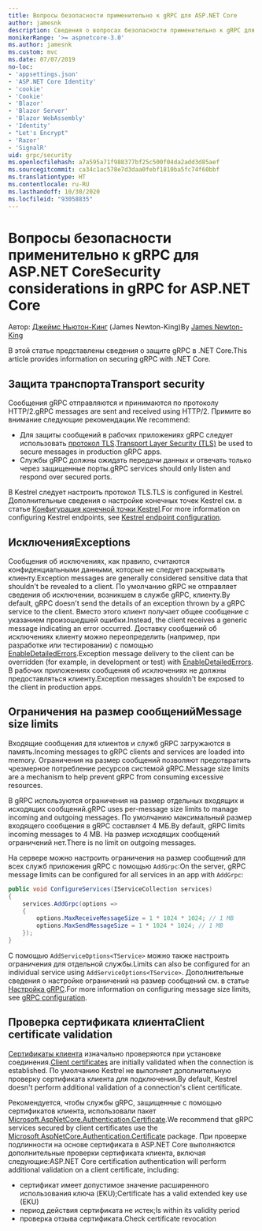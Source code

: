 ```yaml
---
title: Вопросы безопасности применительно к gRPC для ASP.NET Core
author: jamesnk
description: Сведения о вопросах безопасности применительно к gRPC для ASP.NET Core.
monikerRange: '>= aspnetcore-3.0'
ms.author: jamesnk
ms.custom: mvc
ms.date: 07/07/2019
no-loc:
- 'appsettings.json'
- 'ASP.NET Core Identity'
- 'cookie'
- 'Cookie'
- 'Blazor'
- 'Blazor Server'
- 'Blazor WebAssembly'
- 'Identity'
- "Let's Encrypt"
- 'Razor'
- 'SignalR'
uid: grpc/security
ms.openlocfilehash: a7a595a71f988377bf25c500f04da2add3d85aef
ms.sourcegitcommit: ca34c1ac578e7d3daa0febf1810ba5fc74f60bbf
ms.translationtype: HT
ms.contentlocale: ru-RU
ms.lasthandoff: 10/30/2020
ms.locfileid: "93058835"
---
```

# <a name="security-considerations-in-grpc-for-aspnet-core"></a><span data-ttu-id="e32ae-103">Вопросы безопасности применительно к gRPC для ASP.NET Core</span><span class="sxs-lookup"><span data-stu-id="e32ae-103">Security considerations in gRPC for ASP.NET Core</span></span>

<span data-ttu-id="e32ae-104">Автор: [Джеймс Ньютон-Кинг](https://twitter.com/jamesnk) (James Newton-King)</span><span class="sxs-lookup"><span data-stu-id="e32ae-104">By [James Newton-King](https://twitter.com/jamesnk)</span></span>

<span data-ttu-id="e32ae-105">В этой статье представлены сведения о защите gRPC в .NET Core.</span><span class="sxs-lookup"><span data-stu-id="e32ae-105">This article provides information on securing gRPC with .NET Core.</span></span>

## <a name="transport-security"></a><span data-ttu-id="e32ae-106">Защита транспорта</span><span class="sxs-lookup"><span data-stu-id="e32ae-106">Transport security</span></span>

<span data-ttu-id="e32ae-107">Сообщения gRPC отправляются и принимаются по протоколу HTTP/2.</span><span class="sxs-lookup"><span data-stu-id="e32ae-107">gRPC messages are sent and received using HTTP/2.</span></span> <span data-ttu-id="e32ae-108">Примите во внимание следующие рекомендации.</span><span class="sxs-lookup"><span data-stu-id="e32ae-108">We recommend:</span></span>

* <span data-ttu-id="e32ae-109">Для защиты сообщений в рабочих приложениях gRPC следует использовать [протокол TLS](https://tools.ietf.org/html/rfc5246).</span><span class="sxs-lookup"><span data-stu-id="e32ae-109">[Transport Layer Security (TLS)](https://tools.ietf.org/html/rfc5246) be used to secure messages in production gRPC apps.</span></span>
* <span data-ttu-id="e32ae-110">Службы gRPC должны ожидать передачи данных и отвечать только через защищенные порты.</span><span class="sxs-lookup"><span data-stu-id="e32ae-110">gRPC services should only listen and respond over secured ports.</span></span>

<span data-ttu-id="e32ae-111">В Kestrel следует настроить протокол TLS.</span><span class="sxs-lookup"><span data-stu-id="e32ae-111">TLS is configured in Kestrel.</span></span> <span data-ttu-id="e32ae-112">Дополнительные сведения о настройке конечных точек Kestrel см. в статье [Конфигурация конечной точки Kestrel](xref:fundamentals/servers/kestrel#endpoint-configuration).</span><span class="sxs-lookup"><span data-stu-id="e32ae-112">For more information on configuring Kestrel endpoints, see [Kestrel endpoint configuration](xref:fundamentals/servers/kestrel#endpoint-configuration).</span></span>

## <a name="exceptions"></a><span data-ttu-id="e32ae-113">Исключения</span><span class="sxs-lookup"><span data-stu-id="e32ae-113">Exceptions</span></span>

<span data-ttu-id="e32ae-114">Сообщения об исключениях, как правило, считаются конфиденциальными данными, которые не следует раскрывать клиенту.</span><span class="sxs-lookup"><span data-stu-id="e32ae-114">Exception messages are generally considered sensitive data that shouldn't be revealed to a client.</span></span> <span data-ttu-id="e32ae-115">По умолчанию gRPC не отправляет сведения об исключении, возникшем в службе gRPC, клиенту.</span><span class="sxs-lookup"><span data-stu-id="e32ae-115">By default, gRPC doesn't send the details of an exception thrown by a gRPC service to the client.</span></span> <span data-ttu-id="e32ae-116">Вместо этого клиент получает общее сообщение с указанием произошедшей ошибки.</span><span class="sxs-lookup"><span data-stu-id="e32ae-116">Instead, the client receives a generic message indicating an error occurred.</span></span> <span data-ttu-id="e32ae-117">Доставку сообщений об исключениях клиенту можно переопределить (например, при разработке или тестировании) с помощью [EnableDetailedErrors](xref:grpc/configuration#configure-services-options).</span><span class="sxs-lookup"><span data-stu-id="e32ae-117">Exception message delivery to the client can be overridden (for example, in development or test) with [EnableDetailedErrors](xref:grpc/configuration#configure-services-options).</span></span> <span data-ttu-id="e32ae-118">В рабочих приложениях сообщения об исключениях не должны предоставляться клиенту.</span><span class="sxs-lookup"><span data-stu-id="e32ae-118">Exception messages shouldn't be exposed to the client in production apps.</span></span>

## <a name="message-size-limits"></a><span data-ttu-id="e32ae-119">Ограничения на размер сообщений</span><span class="sxs-lookup"><span data-stu-id="e32ae-119">Message size limits</span></span>

<span data-ttu-id="e32ae-120">Входящие сообщения для клиентов и служб gRPC загружаются в память.</span><span class="sxs-lookup"><span data-stu-id="e32ae-120">Incoming messages to gRPC clients and services are loaded into memory.</span></span> <span data-ttu-id="e32ae-121">Ограничения на размер сообщений позволяют предотвратить чрезмерное потребление ресурсов системой gRPC.</span><span class="sxs-lookup"><span data-stu-id="e32ae-121">Message size limits are a mechanism to help prevent gRPC from consuming excessive resources.</span></span>

<span data-ttu-id="e32ae-122">В gRPC используются ограничения на размер отдельных входящих и исходящих сообщений.</span><span class="sxs-lookup"><span data-stu-id="e32ae-122">gRPC uses per-message size limits to manage incoming and outgoing messages.</span></span> <span data-ttu-id="e32ae-123">По умолчанию максимальный размер входящего сообщения в gRPC составляет 4 МБ.</span><span class="sxs-lookup"><span data-stu-id="e32ae-123">By default, gRPC limits incoming messages to 4 MB.</span></span> <span data-ttu-id="e32ae-124">На размер исходящих сообщений ограничений нет.</span><span class="sxs-lookup"><span data-stu-id="e32ae-124">There is no limit on outgoing messages.</span></span>

<span data-ttu-id="e32ae-125">На сервере можно настроить ограничения на размер сообщений для всех служб приложения gRPC с помощью `AddGrpc`:</span><span class="sxs-lookup"><span data-stu-id="e32ae-125">On the server, gRPC message limits can be configured for all services in an app with `AddGrpc`:</span></span>

```csharp
public void ConfigureServices(IServiceCollection services)
{
    services.AddGrpc(options =>
    {
        options.MaxReceiveMessageSize = 1 * 1024 * 1024; // 1 MB
        options.MaxSendMessageSize = 1 * 1024 * 1024; // 1 MB
    });
}
```

<span data-ttu-id="e32ae-126">С помощью `AddServiceOptions<TService>` можно также настроить ограничения для отдельной службы.</span><span class="sxs-lookup"><span data-stu-id="e32ae-126">Limits can also be configured for an individual service using `AddServiceOptions<TService>`.</span></span> <span data-ttu-id="e32ae-127">Дополнительные сведения о настройке ограничений на размер сообщений см. в статье [Настройка gRPC](xref:grpc/configuration).</span><span class="sxs-lookup"><span data-stu-id="e32ae-127">For more information on configuring message size limits, see [gRPC configuration](xref:grpc/configuration).</span></span>

## <a name="client-certificate-validation"></a><span data-ttu-id="e32ae-128">Проверка сертификата клиента</span><span class="sxs-lookup"><span data-stu-id="e32ae-128">Client certificate validation</span></span>

<span data-ttu-id="e32ae-129">[Сертификаты клиента](https://tools.ietf.org/html/rfc5246#section-7.4.4) изначально проверяются при установке соединения.</span><span class="sxs-lookup"><span data-stu-id="e32ae-129">[Client certificates](https://tools.ietf.org/html/rfc5246#section-7.4.4) are initially validated when the connection is established.</span></span> <span data-ttu-id="e32ae-130">По умолчанию Kestrel не выполняет дополнительную проверку сертификата клиента для подключения.</span><span class="sxs-lookup"><span data-stu-id="e32ae-130">By default, Kestrel doesn't perform additional validation of a connection's client certificate.</span></span>

<span data-ttu-id="e32ae-131">Рекомендуется, чтобы службы gRPC, защищенные с помощью сертификатов клиента, использовали пакет [Microsoft.AspNetCore.Authentication.Certificate](xref:security/authentication/certauth).</span><span class="sxs-lookup"><span data-stu-id="e32ae-131">We recommend that gRPC services secured by client certificates use the [Microsoft.AspNetCore.Authentication.Certificate](xref:security/authentication/certauth) package.</span></span> <span data-ttu-id="e32ae-132">При проверке подлинности на основе сертификата в ASP.NET Core выполняются дополнительные проверки сертификата клиента, включая следующие:</span><span class="sxs-lookup"><span data-stu-id="e32ae-132">ASP.NET Core certification authentication will perform additional validation on a client certificate, including:</span></span>

* <span data-ttu-id="e32ae-133">сертификат имеет допустимое значение расширенного использования ключа (EKU);</span><span class="sxs-lookup"><span data-stu-id="e32ae-133">Certificate has a valid extended key use (EKU)</span></span>
* <span data-ttu-id="e32ae-134">период действия сертификата не истек;</span><span class="sxs-lookup"><span data-stu-id="e32ae-134">Is within its validity period</span></span>
* <span data-ttu-id="e32ae-135">проверка отзыва сертификата.</span><span class="sxs-lookup"><span data-stu-id="e32ae-135">Check certificate revocation</span></span>
